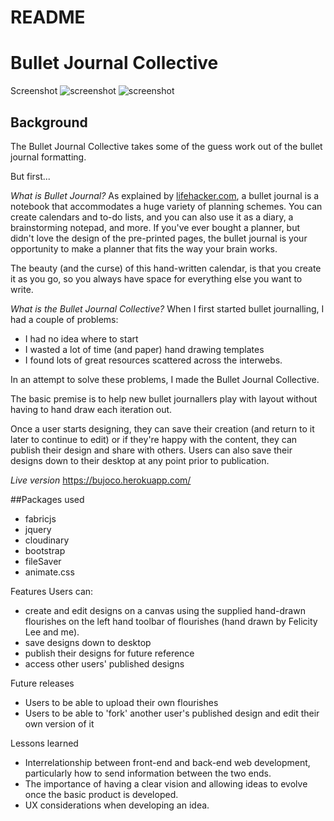 # README

# Bullet Journal Collective
Screenshot
![screenshot](http://res.cloudinary.com/michelleerica/image/upload/v1502081660/bujocohome_kwjlwd.png)
![screenshot](http://res.cloudinary.com/michelleerica/image/upload/v1502081660/bujoco_feojgv.png)

## Background
The Bullet Journal Collective takes some of the guess work out of the bullet journal formatting.

But first...

*What is Bullet Journal?*
As explained by [lifehacker.com](https://www.lifehacker.com.au/2016/09/the-bullet-journal-minus-the-hype-is-actually-a-really-good-planner/),
a bullet journal is a notebook that accommodates a huge variety of planning schemes. You can create calendars and to-do lists, and you can also use it as a diary, a brainstorming notepad, and more. If you've ever bought a planner, but didn't love the design of the pre-printed pages, the bullet journal is your opportunity to make a planner that fits the way your brain works.

The beauty (and the curse) of this hand-written calendar, is that you create it as you go, so you always have space for everything else you want to write.

*What is the Bullet Journal Collective?*
When I first started bullet journalling, I had a couple of problems:
* I had no idea where to start
* I wasted a lot of time (and paper) hand drawing templates
* I found lots of great resources scattered across the interwebs.

In an attempt to solve these problems, I made the Bullet Journal Collective.

The basic premise is to help new bullet journallers play with layout without having to hand draw each iteration out.

Once a user starts designing, they can save their creation (and return to it later to continue to edit) or if they're happy with the content, they can publish their design and share with others. Users can also save their designs down to their desktop at any point prior to publication.

*Live version*
https://bujoco.herokuapp.com/

##Packages used
  * fabricjs
  * jquery
  * cloudinary
  * bootstrap
  * fileSaver
  * animate.css

Features
  Users can:
* create and edit designs on a canvas using the supplied hand-drawn flourishes on the left hand toolbar of flourishes (hand drawn by Felicity Lee and me).
* save designs down to desktop
* publish their designs for future reference
* access other users' published designs


Future releases
  * Users to be able to upload their own flourishes
  * Users to be able to 'fork' another user's published design and edit their own version of it

Lessons learned
  * Interrelationship between front-end and back-end web development, particularly how to send information between the two ends.
  * The importance of having a clear vision and allowing ideas to evolve once the basic product is developed.
  * UX considerations when developing an idea.
